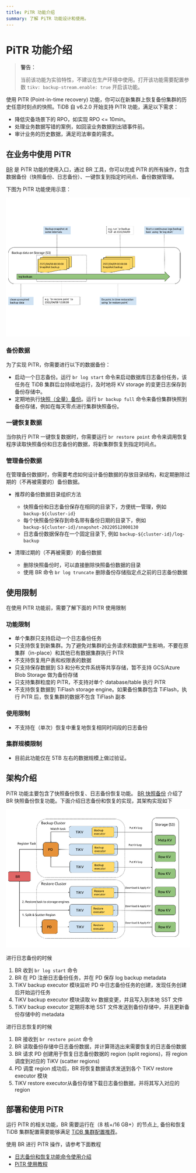 ```yaml
---
title: PiTR 功能介绍 
summary: 了解 PiTR 功能设计和使用。
---
```


# PiTR 功能介绍

> **警告：**
>
> 当前该功能为实验特性，不建议在生产环境中使用。打开该功能需要配置参数 `tikv: backup-stream.enable: true` 开启该功能。

使用 PiTR (Point-in-time recovery) 功能，你可以在新集群上恢复备份集群的历史任意时刻点的快照。TiDB 自 v6.2.0 开始支持 PiTR 功能，满足以下需求：

- 降低灾备场景下的 RPO，如实现 RPO <= 10min。
- 处理业务数据写错的案例，如回滚业务数据到出错事件前。
- 审计业务的历史数据，满足司法审查的需求。

## 在业务中使用 PiTR

[BR](/br/backup-and-restore-overview.md) 是 PiTR 功能的使用入口，通过 BR 工具，你可以完成 PiTR 的所有操作，包含数据备份（快照备份、日志备份）、一键恢复到指定时间点、备份数据管理。

下图为 PiTR 功能使用示意：

![br-arch](/media/br/pitr-usage.png)

### 备份数据

为了实现 PiTR，你需要进行以下的数据备份：

- 启动一个日志备份。运行 `br log start` 命令来启动数据库日志备份任务，该任务在 TiDB 集群后台持续地运行，及时地将 KV storage 的变更日志保存到备份存储中。
- 定期地执行[快照（全量）备份](/br/br-usage-backup.md#备份-tidb-集群快照)。运行 `br backup full` 命令来备份集群快照到备份存储，例如在每天零点进行集群快照备份。

### 一键恢复数据

当你执行 PiTR 一键恢复数据时，你需要运行 `br restore point` 命令来调用恢复程序读取快照备份和日志备份的数据，将新集群恢复到指定时间点。

### 管理备份数据

在管理备份数据时，你需要考虑如何设计备份数据的存放目录结构，和定期删除过期的（不再被需要的）备份数据。

- 推荐的备份数据目录组织方法

  - 快照备份和日志备份保存在相同的目录下，方便统一管理，例如 `backup-${cluster-id}`
  - 每个快照备份保存到命名带有备份日期的目录下，例如 `backup-${cluster-id}/snapshot-20220512000130`
  - 日志备份数据保存在一个固定目录下, 例如 `backup-${cluster-id}/log-backup`

- 清理过期的（不再被需要）的备份数据

  - 删除快照备份时，可以直接删除快照备份数据的目录
  - 使用 BR 命令 `br log truncate` 删除备份存储指定点之前的日志备份数据

## 使用限制

在使用 PiTR 功能前，需要了解下面的 PiTR 使用限制

### 功能限制

- 单个集群只支持启动一个日志备份任务
- 只支持恢复到新集群。为了避免对集群的业务请求和数据产生影响，不要在原集群（in-place）和其他已有数据集群执行 PiTR
- 不支持恢复用户表和权限表的数据
- 只支持保存数据到 S3 和分布文件系统等共享存储，暂不支持 GCS/Azure Blob Storage 做为备份存储
- 只支持集群粒度的 PiTR，不支持对单个 database/table 执行 PiTR
- 不支持恢复数据到 TiFlash storage engine。如果备份集群包含 TiFlash，执行 PiTR 后，恢复集群的数据不包含 TiFlash 副本

### 使用限制

- 不支持在（单次）恢复中重复地恢复相同时间段的日志备份

### 集群规模限制

- 目前此功能仅在 5TB 左右的数据规模上做过验证。

## 架构介绍

PiTR 功能主要包含了快照备份恢复、日志备份恢复功能。 [BR 快照备份](/br/backup-and-restore-design.md) 介绍了 BR 快照备份恢复功能。下面介绍日志备份和恢复的实现，其架构实现如下

![br-log-arch](/media/br/br-log-arch.png)

进行日志备份的时候

1. BR 收到 `br log start` 命令
2. BR 在 PD 注册日志备份任务，并在 PD 保存 log backup metadata
3. TiKV  backup executor 模块监听 PD 中日志备份任务的创建，发现任务创建后开始运行任务
4. TiKV  backup executor 模块读取 kv 数据变更，并且写入到本地 SST 文件
5. TiKV backup executor 定期将本地 SST 文件发送到备份存储中，并且更新备份存储中的 metadata

进行日志恢复的时候

1. BR 接收到 `br restore point` 命令
2. BR 读取备份存储中日志备份数据，并计算筛选出来需要恢复的日志备份数据
3. BR 请求 PD 创建用于恢复日志备份数据的 region (split regions)，将 region 调度到对应的 TiKV (scatter regions)
4. PD 调度 region 成功后，BR 将恢复数据请求发送到各个 TiKV restore executor 模块
5. TiKV restore executor从备份存储下载日志备份数据，并将其写入对应的 region

## 部署和使用 PiTR

运行 PiTR 的相关功能，BR 需要运行在（8 核+/16 GB+）的节点上, 备份和恢复 TiDB 集群配置需要能够满足 [TiDB 集群配置推荐](/hardware-and-software-requirements.md)。 

使用 BR 进行 PiTR 操作，请参考下面教程

-  [日志备份和恢复功能命令使用介绍](/br/br-log-command-line.md)
-  [PiTR 使用教程](/br/pitr-usage.md)
